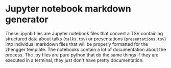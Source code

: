 # Jupyter notebook markdown generator

These .ipynb files are Jupyter notebook files that convert a TSV containing structured data about talks (`talks.tsv`) or presentations (`presentations.tsv`) into individual markdown files that will be properly formatted for the zhengger template. The notebooks contain a lot of documentation about the process. The .py files are pure python that do the same things if they are executed in a terminal, they just don't have pretty documentation.




